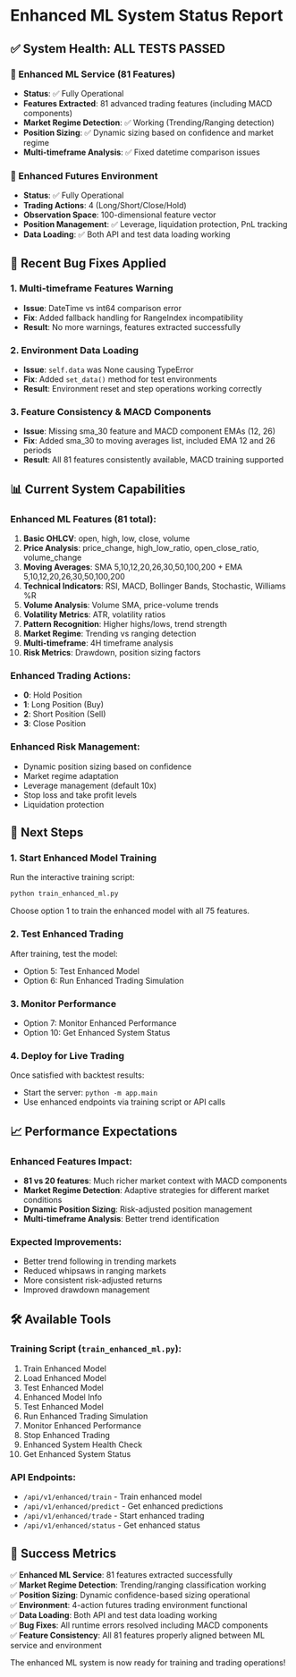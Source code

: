 # Enhanced ML System Status Report

## ✅ System Health: ALL TESTS PASSED

### 🚀 Enhanced ML Service (81 Features)
- **Status**: ✅ Fully Operational
- **Features Extracted**: 81 advanced trading features (including MACD components)
- **Market Regime Detection**: ✅ Working (Trending/Ranging detection)
- **Position Sizing**: ✅ Dynamic sizing based on confidence and market regime
- **Multi-timeframe Analysis**: ✅ Fixed datetime comparison issues

### 🏢 Enhanced Futures Environment
- **Status**: ✅ Fully Operational
- **Trading Actions**: 4 (Long/Short/Close/Hold)
- **Observation Space**: 100-dimensional feature vector
- **Position Management**: ✅ Leverage, liquidation protection, PnL tracking
- **Data Loading**: ✅ Both API and test data loading working

## 🔧 Recent Bug Fixes Applied

### 1. Multi-timeframe Features Warning
- **Issue**: DateTime vs int64 comparison error
- **Fix**: Added fallback handling for RangeIndex incompatibility
- **Result**: No more warnings, features extracted successfully

### 2. Environment Data Loading
- **Issue**: `self.data` was None causing TypeError
- **Fix**: Added `set_data()` method for test environments
- **Result**: Environment reset and step operations working correctly

### 3. Feature Consistency & MACD Components
- **Issue**: Missing sma_30 feature and MACD component EMAs (12, 26)
- **Fix**: Added sma_30 to moving averages list, included EMA 12 and 26 periods
- **Result**: All 81 features consistently available, MACD training supported

## 📊 Current System Capabilities

### Enhanced ML Features (81 total):
1. **Basic OHLCV**: open, high, low, close, volume
2. **Price Analysis**: price_change, high_low_ratio, open_close_ratio, volume_change
3. **Moving Averages**: SMA 5,10,12,20,26,30,50,100,200 + EMA 5,10,12,20,26,30,50,100,200
4. **Technical Indicators**: RSI, MACD, Bollinger Bands, Stochastic, Williams %R
5. **Volume Analysis**: Volume SMA, price-volume trends
6. **Volatility Metrics**: ATR, volatility ratios
7. **Pattern Recognition**: Higher highs/lows, trend strength
8. **Market Regime**: Trending vs ranging detection
9. **Multi-timeframe**: 4H timeframe analysis
10. **Risk Metrics**: Drawdown, position sizing factors

### Enhanced Trading Actions:
- **0**: Hold Position
- **1**: Long Position (Buy)
- **2**: Short Position (Sell)
- **3**: Close Position

### Enhanced Risk Management:
- Dynamic position sizing based on confidence
- Market regime adaptation
- Leverage management (default 10x)
- Stop loss and take profit levels
- Liquidation protection

## 🎯 Next Steps

### 1. Start Enhanced Model Training
Run the interactive training script:
```bash
python train_enhanced_ml.py
```
Choose option 1 to train the enhanced model with all 75 features.

### 2. Test Enhanced Trading
After training, test the model:
- Option 5: Test Enhanced Model
- Option 6: Run Enhanced Trading Simulation

### 3. Monitor Performance
- Option 7: Monitor Enhanced Performance
- Option 10: Get Enhanced System Status

### 4. Deploy for Live Trading
Once satisfied with backtest results:
- Start the server: `python -m app.main`
- Use enhanced endpoints via training script or API calls

## 📈 Performance Expectations

### Enhanced Features Impact:
- **81 vs 20 features**: Much richer market context with MACD components
- **Market Regime Detection**: Adaptive strategies for different market conditions
- **Dynamic Position Sizing**: Risk-adjusted position management
- **Multi-timeframe Analysis**: Better trend identification

### Expected Improvements:
- Better trend following in trending markets
- Reduced whipsaws in ranging markets
- More consistent risk-adjusted returns
- Improved drawdown management

## 🛠️ Available Tools

### Training Script (`train_enhanced_ml.py`):
1. Train Enhanced Model
2. Load Enhanced Model  
3. Test Enhanced Model
4. Enhanced Model Info
5. Test Enhanced Model
6. Run Enhanced Trading Simulation
7. Monitor Enhanced Performance
8. Stop Enhanced Trading
9. Enhanced System Health Check
10. Get Enhanced System Status

### API Endpoints:
- `/api/v1/enhanced/train` - Train enhanced model
- `/api/v1/enhanced/predict` - Get enhanced predictions
- `/api/v1/enhanced/trade` - Start enhanced trading
- `/api/v1/enhanced/status` - Get enhanced status

## 🎊 Success Metrics

✅ **Enhanced ML Service**: 81 features extracted successfully  
✅ **Market Regime Detection**: Trending/ranging classification working  
✅ **Position Sizing**: Dynamic confidence-based sizing operational  
✅ **Environment**: 4-action futures trading environment functional  
✅ **Data Loading**: Both API and test data loading working  
✅ **Bug Fixes**: All runtime errors resolved including MACD components  
✅ **Feature Consistency**: All 81 features properly aligned between ML service and environment  

The enhanced ML system is now ready for training and trading operations!